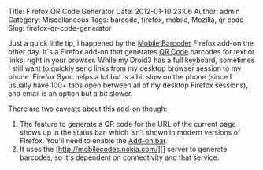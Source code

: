 Title: Firefox QR Code Generator
Date: 2012-01-10 23:06
Author: admin
Category: Miscellaneous
Tags: barcode, firefox, mobile, Mozilla, qr code
Slug: firefox-qr-code-generator

Just a quick little tip, I happened by the [Mobile Barcoder][] Firefox
add-on the other day. It's a Firefox add-on that generates [QR Code][]
barcodes for text or links, right in your browser. While my Droid3 has a
full keyboard, sometimes I still want to quickly send links from my
desktop browser session to my phone. Firefox Sync helps a lot but is a
bit slow on the phone (since I usually have 100+ tabs open between all
of my desktop Firefox sessions), and email is an option but a bit
slower.

There are two caveats about this add-on though:

1.  The feature to generate a QR code for the URL of the current page
    shows up in the status bar, which isn't shown in modern versions of
    Firefox. You'll need to enable the [Add-on bar][].
2.  It uses the [http://mobilecodes.nokia.com/][] server to generate
    barcodes, so it's dependent on connectivity and that service.

  [Mobile Barcoder]: https://addons.mozilla.org/en-US/firefox/addon/mobile-barcoder/
  [QR Code]: http://en.wikipedia.org/wiki/Qr_code
  [Add-on bar]: https://support.mozilla.org/en-US/kb/what-add-bar
  [http://mobilecodes.nokia.com/]: http://mobilecodes.nokia.com/

